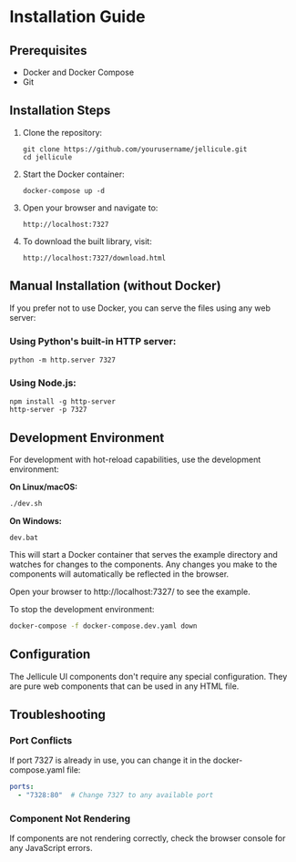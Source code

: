 # Installation Guide

## Prerequisites
- Docker and Docker Compose
- Git

## Installation Steps
1. Clone the repository:
   ```
   git clone https://github.com/yourusername/jellicule.git
   cd jellicule
   ```

2. Start the Docker container:
   ```
   docker-compose up -d
   ```

3. Open your browser and navigate to:
   ```
   http://localhost:7327
   ```

4. To download the built library, visit:
   ```
   http://localhost:7327/download.html
   ```

## Manual Installation (without Docker)

If you prefer not to use Docker, you can serve the files using any web server:

### Using Python's built-in HTTP server:
```
python -m http.server 7327
```

### Using Node.js:
```
npm install -g http-server
http-server -p 7327
```

## Development Environment

For development with hot-reload capabilities, use the development environment:

**On Linux/macOS:**
```bash
./dev.sh
```

**On Windows:**
```
dev.bat
```

This will start a Docker container that serves the example directory and watches for changes to the components. Any changes you make to the components will automatically be reflected in the browser.

Open your browser to http://localhost:7327/ to see the example.

To stop the development environment:
```bash
docker-compose -f docker-compose.dev.yaml down
```

## Configuration
The Jellicule UI components don't require any special configuration. They are pure web components that can be used in any HTML file.

## Troubleshooting

### Port Conflicts
If port 7327 is already in use, you can change it in the docker-compose.yaml file:

```yaml
ports:
  - "7328:80"  # Change 7327 to any available port
```

### Component Not Rendering
If components are not rendering correctly, check the browser console for any JavaScript errors.
